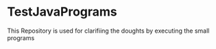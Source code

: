 # TestJavaPrograms
 This Repository is  used for clarifiing the doughts by executing the small programs
